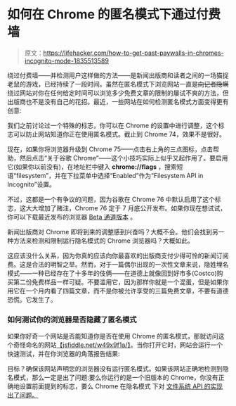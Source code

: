 # 如何在 Chrome 的匿名模式下通过付费墙

> 原文：<https://lifehacker.com/how-to-get-past-paywalls-in-chromes-incognito-mode-1835513589>

绕过付费墙——并检测用户这样做的方法——是新闻出版商和读者之间的一场猫捉老鼠的游戏，已经持续了一段时间。虽然在匿名模式下浏览网站一直是~~向记者隐瞒~~绕过网站对你在任何给定时间可以浏览多少免费文章的限制的屡试不爽的方法，但出版商也不是没有自己的花招。最近，一些网站在如何检测匿名模式方面变得更有创意:



我们之前讨论过一个特殊的标志，你可以在 Chrome 的设置中进行调整，这个标志可以防止网站知道你正在使用匿名模式。截止到 Chrome 74，效果不是很好。

现在，如果你将浏览器升级到 Chrome 75——点击右上角的三点图标，点击帮助，然后点击“关于谷歌 Chrome”——这个小技巧实际上似乎又起作用了。要启用它(如果你以前没有)，在地址栏中键入 **chrome://flags** ，搜索短语“filesystem”，并在下拉菜单中选择“Enabled”作为“Filesystem API in Incognito”设置。

不过，这都是一个有争议的问题，因为谷歌在 Chrome 76 中默认启用了这个标志，这大大增加了赌注，Chrome 76 定于 7 月底公开发布。如果你现在想试试，你可以下载最近发布的浏览器 [Beta 通道版本](https://www.chromestatus.com/features/schedule) 。

新闻出版商对 Chrome 即将到来的调整感到兴奋吗？大概不会。他们会找到另一种方法来检测和限制运行隐名模式的 Chrome 浏览器吗？大概如此。

这应该没什么关系，因为你真的应该向你最喜欢的出版商支付少得可怜的新闻订阅费。这是合法的明智之举。然而，对于一篇偶尔出现的一次性文章来说，隐姓埋名模式——一种已经存在了十多年的伎俩——在道德上就像回到好市多(Costco)购买第二份免费样品一样可疑。不要滥用它，因为那样你就是一个混蛋，但是如果你用它在一个月内看了四篇文章，而不是你被允许享受的三篇免费文章，不要有道德恐慌。它发生了。

### 如何测试你的浏览器是否隐藏了匿名模式

如果你好奇一个网站是否能知道你是否在使用 Chrome 的匿名模式，那就访问这个奇怪命名的网站[【jsfiddle.net/w49x9f1a/】](https://jsfiddle.net/w49x9f1a/)。当你打开它时，网站会运行一个快速测试，并在你浏览器的角落报告结果:

目标？确保该网站声明您的浏览器没有运行匿名模式。如果该网站正确地检测到隐名模式，那么一定是出了问题:要么你运行的是一个旧版本的 Chrome，你没有正确地设置前面提到的标志，要么 Chrome 在隐名模式 下对 [文件系统 API 的实现出了问题。](https://www.bleepingcomputer.com/news/google/google-fixing-chrome-api-to-prevent-incognito-mode-detection/)